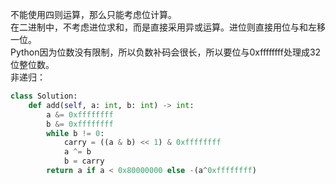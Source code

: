 不能使用四则运算，那么只能考虑位计算。  
在二进制中，不考虑进位求和，而是直接采用异或运算。进位则直接用位与和左移一位。  
Python因为位数没有限制，所以负数补码会很长，所以要位与0xffffffff处理成32位整位数。  
非递归：  
```python
class Solution:
    def add(self, a: int, b: int) -> int:
        a &= 0xffffffff
        b &= 0xffffffff
        while b != 0:
            carry = ((a & b) << 1) & 0xffffffff
            a ^= b
            b = carry
        return a if a < 0x80000000 else -(a^0xffffffff)
```
